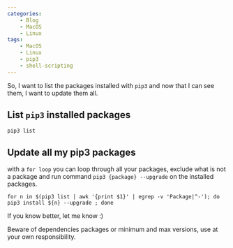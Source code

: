 ```yaml
---
categories:
    - Blog
    - MacOS
    - Linux
tags:
    - MacOS
    - Linux
    - pip3
    - shell-scripting
---
```


So, I want to list the packages installed with `pip3` and now that I can see them, I want to update them all.

## List `pip3` installed packages

```shell
pip3 list
```

## Update all my pip3 packages

with a `for loop` you can loop through all your packages, exclude what is not a package and run command `pip3 {package} --upgrade` on the installed packages.

```shell
for n in $(pip3 list | awk '{print $1}' | egrep -v 'Package|^-'); do pip3 install ${n} --upgrade ; done
```

If you know better, let me know :)

Beware of dependencies packages or minimum and max versions, use at your own responsibility. 
